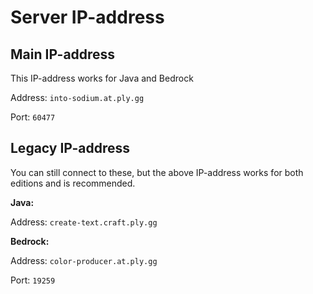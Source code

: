 # Server IP-address
## Main IP-address

This IP-address works for Java and Bedrock

Address: `into-sodium.at.ply.gg`

Port: `60477`


## Legacy IP-address
You can still connect to these, but the above IP-address works for both editions and is recommended.

__Java:__

Address: `create-text.craft.ply.gg`

__Bedrock:__

Address: `color-producer.at.ply.gg`

Port: `19259`
